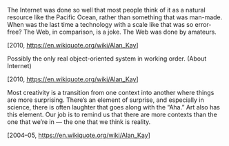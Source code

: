 The Internet was done so well that most people think of it as a natural resource
like the Pacific Ocean, rather than something that was man-made. When was the
last time a technology with a scale like that was so error-free? The Web, in
comparison, is a joke. The Web was done by amateurs.


[2010, https://en.wikiquote.org/wiki/Alan_Kay]

Possibly the only real object-oriented system in working order. (About Internet)

[2010, https://en.wikiquote.org/wiki/Alan_Kay]

Most creativity is a transition from one context into another where things are 
more surprising. There’s an element of surprise, and especially in science, 
there is often laughter that goes along with the “Aha.” Art also has this 
element. Our job is to remind us that there are more contexts than the one that 
we’re in — the one that we think is reality.


[2004–05, https://en.wikiquote.org/wiki/Alan_Kay]